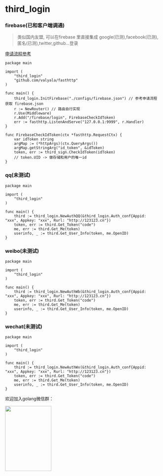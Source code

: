 # third_login


### firebase(已和客户端调通)

> 类似国内友盟, 可以在firebase 里直接集成 google(已测),facebook(已测),匿名(已测),twitter,github...登录
 
[申请流程参考](https://www.freesion.com/article/66471214400)

```golang
package main

import (
	"third_login"
	"github.com/valyala/fasthttp"
)

func main() {
	third_login.InitFirebase("./configs/firebase.json") // 参考申请流程获取 firebase.json
	r := NewRouter() // 路由自行实现
	r.Use(Middleware)
	r.Add("/firebase/login", FirebaseCheckIdToken)
	err := fasthttp.ListenAndServe("127.0.0.1:9999", r.Handler)
}

func FirebaseCheckIdToken(ctx *fasthttp.RequestCtx) {
	var idToken string
	argMap := (*httpArgs)(ctx.QueryArgs())
	argMap.getStringArg("id_token", &idToken)
	token, err := third_sign.CheckIdToken(idToken)
	// token.UID -> 做存储和用户的唯一id
}
```

### qq(未测试)

```golang
package main

import (
	"third_login"
)

func main() {
	third := third_login.NewAuthQQ(&third_login.Auth_conf{Appid: "xxx", Appkey: "xxx", Rurl: "http://123123.cn"})
	token, err := third.Get_Token("code")
	me, err := third.Get_Me(token)
	userinfo, _ := third.Get_User_Info(token, me.OpenID)
}
```

### weibo(未测试)

```golang
package main

import (
	"third_login"
)

func main() {
	third := third_login.NewAuthWb(&third_login.Auth_conf{Appid: "xxx", Appkey: "xxx", Rurl: "http://123123.cn"})
	token, err := third.Get_Token("code")
	me, err := third.Get_Me(token)
	userinfo, _ := third.Get_User_Info(token, me.OpenID)
}
```

### wechat(未测试)

```golang
package main

import (
	"third_login"
)

func main() {
	third := third_login.NewAuthWx(&third_login.Auth_conf{Appid: "xxx", Appkey: "xxx", Rurl: "http://123123.cn"})
	token, err := third.Get_Token("code")
	me, err := third.Get_Me(token)
	userinfo, _ := third.Get_User_Info(token, me.OpenID)
}
```


欢迎加入golang微信群：

<img width="150" height="211" src="https://bhhz.oss-cn-shanghai.aliyuncs.com/wechat.jpg"/>
